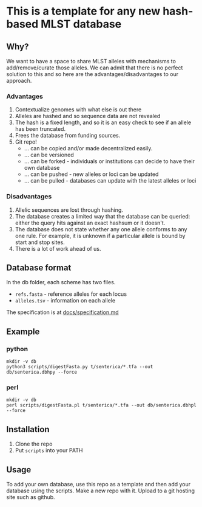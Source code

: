 # This is a template for any new hash-based MLST database

## Why?

We want to have a space to share MLST alleles with mechanisms to add/remove/curate
those alleles.
We can admit that there is no perfect solution to this and so here are the advantages/disadvantages to our approach.

### Advantages

1. Contextualize genomes with what else is out there
2. Alleles are hashed and so sequence data are not revealed
3. The hash is a fixed length, and so it is an easy check to see if an allele has been truncated.
4. Frees the database from funding sources.
5. Git repo!
   * ... can be copied and/or made decentralized easily.
   * ... can be versioned
   * ... can be forked - individuals or institutions can decide to have their own database
   * ... can be pushed - new alleles or loci can be updated
   * ... can be pulled - databases can update with the latest alleles or loci

### Disadvantages

1. Allelic sequences are lost through hashing.
2. The database creates a limited way that the database can be queried: either the query hits against an exact hashsum or it doesn't.
3. The database does not state whether any one allele conforms to any one rule. For example, it is unknown if a particular allele is bound by start and stop sites.
4. There is a lot of work ahead of us.

## Database format

In the db folder, each scheme has two files.

* `refs.fasta` - reference alleles for each locus
* `alleles.tsv` - information on each allele

The specification is at [docs/specification.md](docs/specification.md)

## Example

### python

    mkdir -v db
    python3 scripts/digestFasta.py t/senterica/*.tfa --out db/senterica.dbhpy --force

### perl

    mkdir -v db
    perl scripts/digestFasta.pl t/senterica/*.tfa --out db/senterica.dbhpl --force

## Installation

1. Clone the repo
2. Put `scripts` into your PATH

## Usage

To add your own database, use this repo as a template and then add your database using the scripts.
Make a new repo with it.
Upload to a git hosting site such as github.

